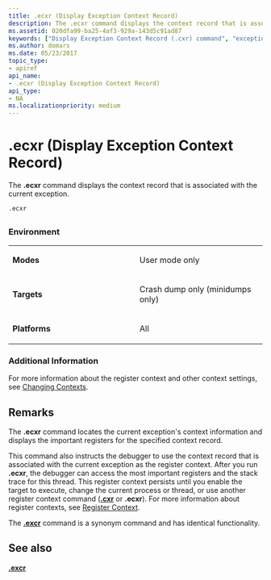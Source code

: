 ```yaml
---
title: .ecxr (Display Exception Context Record)
description: The .ecxr command displays the context record that is associated with the current exception.
ms.assetid: 020dfa99-ba25-4af3-929a-143d5c91ad87
keywords: ["Display Exception Context Record (.cxr) command", "exceptions, exception context record", ".ecxr (Display Exception Context Record) Windows Debugging"]
ms.author: domars
ms.date: 05/23/2017
topic_type:
- apiref
api_name:
- .ecxr (Display Exception Context Record)
api_type:
- NA
ms.localizationpriority: medium
---
```


# .ecxr (Display Exception Context Record)


The **.ecxr** command displays the context record that is associated with the current exception.

```dbgcmd
.ecxr
```

## <span id="ddk_meta_display_exception_context_record_dbg"></span><span id="DDK_META_DISPLAY_EXCEPTION_CONTEXT_RECORD_DBG"></span>


### <span id="Environment"></span><span id="environment"></span><span id="ENVIRONMENT"></span>Environment

<table>
<colgroup>
<col width="50%" />
<col width="50%" />
</colgroup>
<tbody>
<tr class="odd">
<td align="left"><p><strong>Modes</strong></p></td>
<td align="left"><p>User mode only</p></td>
</tr>
<tr class="even">
<td align="left"><p><strong>Targets</strong></p></td>
<td align="left"><p>Crash dump only (minidumps only)</p></td>
</tr>
<tr class="odd">
<td align="left"><p><strong>Platforms</strong></p></td>
<td align="left"><p>All</p></td>
</tr>
</tbody>
</table>

 

### <span id="Additional_Information"></span><span id="additional_information"></span><span id="ADDITIONAL_INFORMATION"></span>Additional Information

For more information about the register context and other context settings, see [Changing Contexts](changing-contexts.md).

Remarks
-------

The **.ecxr** command locates the current exception's context information and displays the important registers for the specified context record.

This command also instructs the debugger to use the context record that is associated with the current exception as the register context. After you run **.ecxr**, the debugger can access the most important registers and the stack trace for this thread. This register context persists until you enable the target to execute, change the current process or thread, or use another register context command ([**.cxr**](-cxr--display-context-record-.md) or **.ecxr**). For more information about register contexts, see [Register Context](changing-contexts.md#register-context).

The [**.excr**](-excr--display-exception-context-record-.md) command is a synonym command and has identical functionality.

## <span id="see_also"></span>See also


[**.excr**](-excr--display-exception-context-record-.md)

 

 






